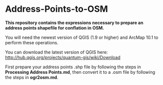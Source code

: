 Address-Points-to-OSM
=====================
**This repository contains the expressions necessary to prepare an address points shapefile for conflation in OSM.**

You will need the newest version of QGIS (1.9 or higher) and ArcMap 10.1 to perform these operations.

You can download the latest version of QGIS here: http://hub.qgis.org/projects/quantum-gis/wiki/Download

First prepare your address points .shp file by following the steps in **Processing Address Points.md**, then convert it to a .osm file by following the steps in **ogr2osm.md**.
